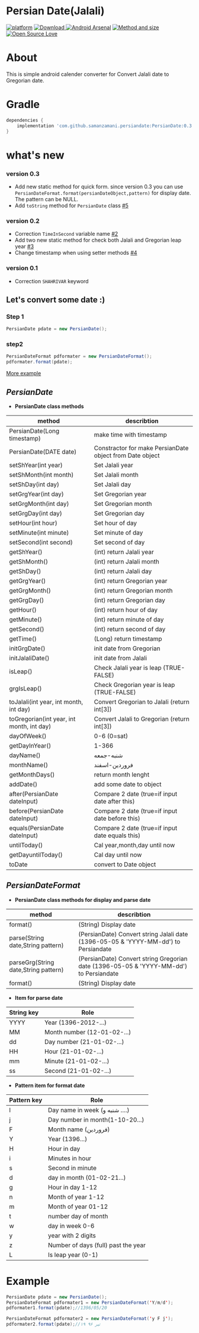 # Persian Date(Jalali)
[![platform](https://img.shields.io/badge/platform-Android-yellow.svg)](https://www.android.com)
[ ![Download](https://api.bintray.com/packages/mrnuke/maven/PersianDate/images/download.svg) ](https://bintray.com/mrnuke/maven/PersianDate/_latestVersion)
[![Android Arsenal](https://img.shields.io/badge/Android%20Arsenal-PersianDate-brightgreen.svg?style=flat)](https://android-arsenal.com/details/1/6141)
[![Method and size](https://img.shields.io/badge/Methods%20and%20size-100%20|%2011%20KB-e91e63.svg)](http://www.methodscount.com/?lib=com.github.samanzamani.persiandate%3APersianDate%3A0.1)
[![Open Source Love](https://badges.frapsoft.com/os/v2/open-source.png?v=103)](https://github.com/samanzamani/PersianDate)
# About
This is simple android calender converter for Convert Jalali date to Gregorian date.
# Gradle
```groovy
dependencies {
    implementation 'com.github.samanzamani.persiandate:PersianDate:0.3'
}
```
# what's new
### version 0.3
* Add new static method for quick form. since version 0.3 you can use `PersianDateFormat.format(persianDateObject,pattern)` for display date. The pattern can be NULL.
* Add `toString` method for `PersianDate` class [#5](https://github.com/samanzamani/PersianDate/issues/5)

### version 0.2
* Correction `TimeInSecond` variable name [#2](https://github.com/samanzamani/PersianDate/issues/2)
* Add two new static method for check both Jalali and Gregorian leap year [#3](https://github.com/samanzamani/PersianDate/issues/3)
* Change timestamp when using setter methods [#4](https://github.com/samanzamani/PersianDate/issues/4)
### version 0.1
* Correction `SHAHRIVAR` keyword
## Let's convert some date :)

### Step 1

```java
PersianDate pdate = new PersianDate();
```

### step2

```java
PersianDateFormat pdformater = new PersianDateFormat();
pdformater.format(pdate);
```
[More example](#example)

***PersianDate***
---
+ **PersianDate class methods**

| method        | describtion  |
| ------------- | -----|
| PersianDate(Long timestamp)      | make time with timestamp |
| PersianDate(DATE date)      |   Constractor for make PersianDate object from Date object  |
| setShYear(int year) |    Set Jalali year |
| setShMonth(int month) |    Set Jalali month |
| setShDay(int day) |    Set Jalali day |
| setGrgYear(int day) |    Set Gregorian year |
| setGrgMonth(int day) |    Set Gregorian month |
| setGrgDay(int day) |    Set Gregorian day |
| setHour(int hour) |    Set hour of day |
| setMinute(int minute) |    Set minute of day |
| setSecond(int second) |    Set second of day |
| getShYear() |    (int) return Jalali year |
| getShMonth() |    (int) return Jalali month |
| getShDay() |    (int) return Jalali day |
| getGrgYear() |    (int) return Gregorian year |
| getGrgMonth() |    (int) return Gregorian month |
| getGrgDay() |    (int) return Gregorian day |
| getHour() |    (int) return hour of day |
| getMinute() |    (int) return minute of day |
| getSecond() |    (int) return second of day |
| getTime() |    (Long) return timestamp |
| initGrgDate() |   init date from Gregorian |
| initJalaliDate() |   init date from Jalali |
| isLeap() |   Check Jalali year is leap (TRUE-FALSE) |
| grgIsLeap() |   Check Gregorian year is leap (TRUE-FALSE) |
| toJalali(int year, int month, int day) |  Convert  Gregorian to Jalali (return int[3]) |
| toGregorian(int year, int month, int day) |  Convert  Jalali to Gregorian (return int[3]) |
| dayOfWeek() |   0-6 (0=sat) |
| getDayInYear() |   1-366 |
| dayName() |   شنبه-جمعه |
| monthName() |   فروردین-اسفند |
| getMonthDays() |   return month lenght |
| addDate() |   add some date to object |
| after(PersianDate dateInput) |   Compare 2 date (true=if input date after this) |
| before(PersianDate dateInput) |   Compare 2 date (true=if input date before this) |
| equals(PersianDate dateInput) |   Compare 2 date (true=if input date equals this) |
| untilToday() |   Cal year,month,day until now |
| getDayuntilToday() |   Cal day until now |
| toDate |   convert to Date object |


***PersianDateFormat***
---
+ **PersianDate class methods for display and parse date**

| method        | describtion  |
| ------------- | -----|
| format()      | (String) Display date |
| parse(String date,String pattern)      | (PersianDate) Convert string Jalali date (1396-05-05 & 'YYYY-MM-dd') to Persiandate |
| parseGrg(String date,String pattern)      | (PersianDate) Convert string Gregorian date (1396-05-05 & 'YYYY-MM-dd') to Persiandate |
| format()      | (String) Display date |

+ **Item for parse date**

| String key        | Role  |
| ------------- | -----|
| YYYY      | Year (1396-2012-...) |
| MM      | Month number (12-01-02-...) |
| dd      | Day number (21-01-02-...) |
| HH      | Hour  (21-01-02-...) |
| mm      | Minute  (21-01-02-...) |
| ss      | Second  (21-01-02-...) |

+ **Pattern item for format date**

| Pattern key   | Role  |
| ------------- | -----|
| l      | Day name in week (شنبه و ....) |
| j      | Day number in month(1-10-20...) |
| F      | Month name (فروردین) |
| Y      | Year  (1396...) |
| H      | Hour in day |
| i      | Minutes in hour |
| s      | Second in minute |
| d      | day in month (01-02-21...) |
| g      | Hour in day 1-12 |
| n      | Month of year 1-12 |
| m      | Month of year 01-12 |
| t      | number day of month |
| w      | day in week 0-6 |
| y      | year with 2 digits |
| z      | Number of days (full) past the year |
| L      | Is leap year (0-1) |

# Example
```java
PersianDate pdate = new PersianDate();
PersianDateFormat pdformater1 = new PersianDateFormat('Y/m/d');
pdformater1.format(pdate);//1396/05/20

PersianDateFormat pdformater2 = new PersianDateFormat('y F j');
pdformater2.format(pdate);//۱۹ تیر ۹۶
```